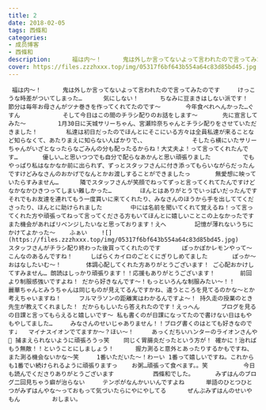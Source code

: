 ```yaml
---
title: 2
date: 2018-02-05
tags: 西條和
categories: 
- 成员博客
- 西條和
description:      福は内〜！      鬼は外しか言ってないよって言われたので言ってみたのです     けっこうな時差がついてしまった&hellip;      気にしない！      ちなみに豆まきはしない派です！       節分は毎年お母さん...
cover: https://files.zzzhxxx.top/img/05317f6bf643b554a64c83d85bd45.jpg 
---
```


     福は内〜！      鬼は外しか言ってないよって言われたので言ってみたのです     けっこうな時差がついてしまった…      気にしない！      ちなみに豆まきはしない派です！       節分は毎年お母さんがツナ巻きを作ってくれてたのです〜       今年食べれへんかった…ぐすん            そして今日はこの間のチラシ配りのお話をします〜       先に宣言してみた〜         1月30日に天城サリーちゃん、宮瀬玲奈ちゃんとチラシ配りをさせていただきました！        私達は初日だったのでほんとにそこにいる方々は全員私達が来ることなど知らなくて、あたりまえに知らない人ばかりで、、             そしたら横にいたサリーちゃんがいざとなったらなごみんの分も配ったるからね！大丈夫よ！って言ってくれたんです…       優しい…と思いつつでも自分で配らなあかんと思い頑張りました         でもやっぱり私はなかなか前に出られず、ずっとスタッフさんに付き添ってもらいながらだったんですけどみなさんのおかげでなんとかお渡しすることができましたっ       無愛想に映っていたらすみません…      隣でスタッフさんが笑顔でねってずっと言ってくれてたんですけどなかなかひきつってしまい難しかった…        ほんとはありがとうでいっぱいだったんです             それでもお友達を連れてもう一度貰いに来てくれたり、みなさんのほうから手を出しててくださったり、ほんとに助けられました        中には名前を聞いてくれて覚えるね！って言ってくれた方や頑張ってねって言ってくださる方もいてほんとに嬉しいことこの上なかったです          また機会があればリベンジしたいなと思っております！えへ        記憶が薄れないうちにかけてよかった〜    ふぁい    ![](https://files.zzzhxxx.top/img/05317f6bf643b554a64c83d85bd45.jpg)        スタッフさんがチラシ配り終わった後買ってくれたのです      ぽっかぽかレモンやって〜       こんなのあるんですね！     しばらくカイロのごとくにぎりしめてました       ぽっか〜         おはなしたいむ〜！       体調心配してくれた方ありがとうございます！ ご心配おかけしてすみません… 朗読はしっかり頑張ります！！応援もありがとうございます！       前回より制服感強いですよね！ だから好きなんです〜！もっといろんな制服みたい〜！！     麗華ちゃんとみうちゃんは同じものが見えてるんですかね、違うところを見てるのかな〜とか考えちゃいますね！     フルマラソンの距離実はわかるんですよ〜！ 持久走の授業のとき先生が教えてくれました！ だからもしいたら答えれたのです！えっへん      ブログを見るの日課と言ってもらえると嬉しいです〜 私も書くのが日課になってたので書けない日はもやもやしてました…     みなさんのせいじゃありません！！ブログ書くのはとても好きなのです♩   マイナスイオンでてますか〜？ほい〜！     あっくだちいハンターのライオンさんや🦁 捕まえられないように頑張ろうっ笑    同じく胃腸炎だったという方が！ 確かに！治ればもう無敵！！ということにしましょう！      握力測ると意外とあったりするかもですね、また測る機会ないかな〜笑     1番いただいた〜！わーい 1番って嬉しいですね。これからも1番でい続けられるように頑張りますっ    お粥…頑張って食べます。。笑          今日も読んでくださりありがとうございます           西條和でした。      みずはんのブログ二回見ちゃう癖が治らない     テンポがなんかいいんですよね      単語のひとつひとつがみずはんやな〜っておもって気づいたらにやにやしてる      ぜんぶみずはんのせいやもん         おしまい。


